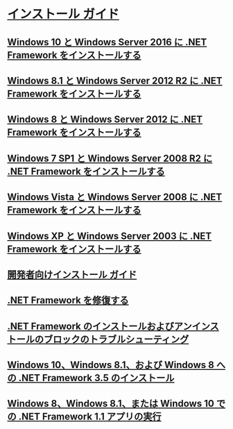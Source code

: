 # [インストール ガイド](index.md)
## [Windows 10 と Windows Server 2016 に .NET Framework をインストールする](on-windows-10.md)
## [Windows 8.1 と Windows Server 2012 R2 に .NET Framework をインストールする](on-windows-8-1.md)
## [Windows 8 と Windows Server 2012 に .NET Framework をインストールする](on-windows-8.md)
## [Windows 7 SP1 と Windows Server 2008 R2 に .NET Framework をインストールする](on-windows-7.md)
## [Windows Vista と Windows Server 2008 に .NET Framework をインストールする](on-windows-vista.md)
## [Windows XP と Windows Server 2003 に .NET Framework をインストールする](on-windows-xp.md)
## [開発者向けインストール ガイド](guide-for-developers.md)
## [.NET Framework を修復する](repair.md)
## [.NET Framework のインストールおよびアンインストールのブロックのトラブルシューティング](troubleshoot-blocked-installations-and-uninstallations.md)
## [Windows 10、Windows 8.1、および Windows 8 への .NET Framework 3.5 のインストール](dotnet-35-windows-10.md)
## [Windows 8、Windows 8.1、または Windows 10 での .NET Framework 1.1 アプリの実行](run-net-framework-1-1-apps.md)
